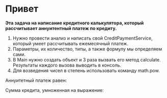 # Привет

**Эта задача на написание кредитного калькулятора, который рассчитывает аннуитентный платеж по кредиту.**

1. Нужно провести анализ и написать свой CreditPaymentService, который умеет рассчитывать ежемесячный платеж.
2. Параметры, их количество, типы, а также формулу мы определяем сами.
3. В Main нужно создать объект и 3 раза вызвать его метод calculate. Результаты каждого вызова выводить в консоль.
4. Для возведения чисел в степень использовать команду math.pow.

Аннуитетный платеж равен:

Сумма кредита, умноженная на выражение: 

<img src="C:\Users\Саша\IdeaProjects\CreditCalc\image (1).png" 
alt=""/>



